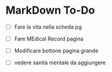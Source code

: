 # MarkDown To-Do

- [ ] Fare la vita nella scheda pg

- [ ] Fare MEdical Record pagina

- [ ] Modificare bottone pagina grande

- [ ] vedere sanità mentale da aggiungere